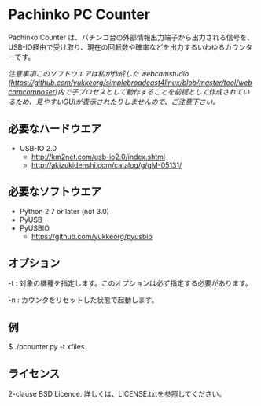 Pachinko PC Counter
===================

Pachinko Counter は、パチンコ台の外部情報出力端子から出力される信号を、USB-IO経由で受け取り、現在の回転数や確率などを出力するいわゆるカウンターです。

*注意事項このソフトウエアは私が作成した webcamstudio (https://github.com/yukkeorg/simplebroadcast4linux/blob/master/tool/webcamcomposer)内で子プロセスとして動作することを前提として作成されているため、見やすいGUIが表示されたりしませんので、ご注意下さい。*

必要なハードウエア
-----------------
- USB-IO 2.0
  - http://km2net.com/usb-io2.0/index.shtml
  - http://akizukidenshi.com/catalog/g/gM-05131/

必要なソフトウエア
-----------------
- Python 2.7 or later (not 3.0)
- PyUSB
- PyUSBIO
  - https://github.com/yukkeorg/pyusbio

オプション
----------
-t <machine>
: 対象の機種を指定します。このオプションは必ず指定する必要があります。

-n
: カウンタをリセットした状態で起動します。

例
--
  $ ./pcounter.py -t xfiles

ライセンス
----------
2-clause BSD Licence.
詳しくは、LICENSE.txtを参照してください。
